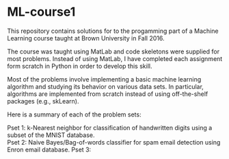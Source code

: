 # ML-course1

This repository contains solutions for to the progamming part of a Machine Learning course taught at Brown University in Fall 2016.  

The course was taught using MatLab and code skeletons were supplied for most problems.  Instead of using MatLab, I have completed each assignment form scratch in Python in order to develop this skill.

Most of the problems involve implementing a basic machine learning algorithm and studying its behavior on various data sets. In particular, algorithms are implemented from scratch instead of using off-the-shelf packages (e.g., skLearn).  

Here is a summary of each of the problem sets:

Pset 1:  k-Nearest neighbor for classification of handwritten digits using a subset of the MNIST database.  
Pset 2: Naive Bayes/Bag-of-words classifier for spam email detection using Enron email database.
Pset 3:
